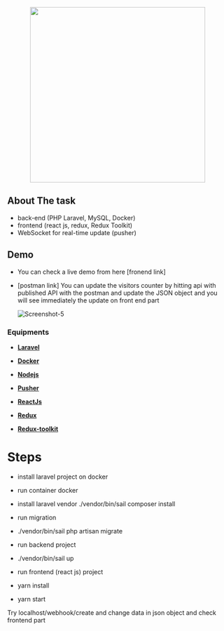 <p align="center"><a href="https://laravel.com" target="_blank"><img src="https://www.webconia.de/wp-content/uploads/2020/03/webconia_logo.svg" width="400"></a></p>



 

## About The task

- back-end (PHP Laravel, MySQL, Docker)
- frontend (react js, redux, Redux Toolkit)
- WebSocket for real-time update (pusher)

## Demo
- You can check a live demo from here [fronend link]
- [postman link]
You can update the visitors counter by hitting api with published API with the postman and update the JSON object and you will see immediately the update on front end part

  <img src='https://i.postimg.cc/V6GzcFWB/Screenshot-5.png' border='0' alt='Screenshot-5'/> 

### Equipments

- **[Laravel](https://laravel.com/)**
- **[Docker](https://www.docker.com/)**
- **[Nodejs](https://nodejs.org/en/)**
- **[Pusher](https://pusher.com/)**

- **[ReactJs](https://reactjs.org/)**
- **[Redux](https://redux.js.org/)**
- **[Redux-toolkit](https://redux-toolkit.js.org/)**

 
# Steps
- install laravel project on docker
- run container docker

- install laravel vendor 
 ./vendor/bin/sail composer install
 
 
- run migration 
- ./vendor/bin/sail php artisan migrate

- run backend project
- ./vendor/bin/sail up

- run frontend (react js) project
- yarn install
- yarn start

Try localhost/webhook/create
and change data in json object and check frontend part


 

 

 
